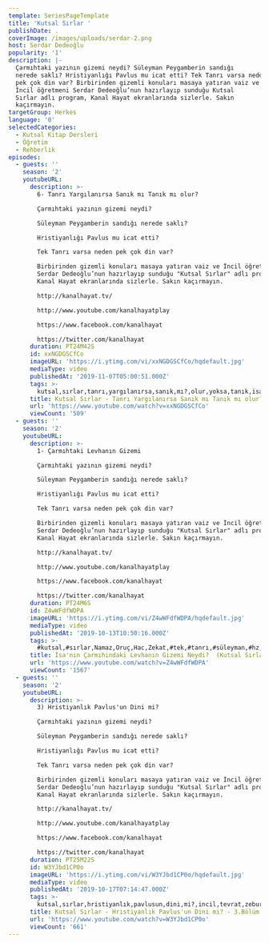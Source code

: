 ```yaml
---
template: SeriesPageTemplate
title: 'Kutsal Sırlar '
publishDate: .
coverImage: /images/uploads/serdar-2.png
host: Serdar Dedeoğlu
popularity: '1'
description: |-
  Çarmıhtaki yazının gizemi neydi? Süleyman Peygamberin sandığı
  nerede saklı? Hristiyanlığı Pavlus mu icat etti? Tek Tanrı varsa neden
  pek çok din var? Birbirinden gizemli konuları masaya yatıran vaiz ve
  İncil öğretmeni Serdar Dedeoğlu’nun hazırlayıp sunduğu Kutsal
  Sırlar adlı program, Kanal Hayat ekranlarında sizlerle. Sakın
  kaçırmayın.
targetGroup: Herkes
language: '0'
selectedCategories:
  - Kutsal Kitap Dersleri
  - Öğretim
  - Rehberlik
episodes:
  - guests: ''
    season: '2'
    youtubeURL:
      description: >-
        6- Tanrı Yargılanırsa Sanık mı Tanık mı olur?

        Çarmıhtaki yazının gizemi neydi? 

        Süleyman Peygamberin sandığı nerede saklı? 

        Hristiyanlığı Pavlus mu icat etti? 

        Tek Tanrı varsa neden pek çok din var? 

        Birbirinden gizemli konuları masaya yatıran vaiz ve İncil öğretmeni
        Serdar Dedeoğlu’nun hazırlayıp sunduğu "Kutsal Sırlar" adlı program,
        Kanal Hayat ekranlarında sizlerle. Sakın kaçırmayın.

        http://kanalhayat.tv/

        http://www.youtube.com/kanalhayatplay

        https://www.facebook.com/kanalhayat

        https://twitter.com/kanalhayat
      duration: PT24M42S
      id: xxNGDGSCfCo
      imageURL: 'https://i.ytimg.com/vi/xxNGDGSCfCo/hqdefault.jpg'
      mediaType: video
      publishedAt: '2019-11-07T05:00:51.000Z'
      tags: >-
        kutsal,sırlar,tanrı,yargılanırsa,sanık,mı?,olur,yoksa,tanık,isa,mesih,hakikat,kanal,hayat,tv,istanbul,incil
      title: Kutsal Sırlar - Tanrı Yargılanırsa Sanık mı Tanık mı olur? - 6.Bölüm
      url: 'https://www.youtube.com/watch?v=xxNGDGSCfCo'
      viewCount: '509'
  - guests: ''
    season: '2'
    youtubeURL:
      description: >-
        1- Çarmıhtaki Levhanın Gizemi

        Çarmıhtaki yazının gizemi neydi? 

        Süleyman Peygamberin sandığı nerede saklı? 

        Hristiyanlığı Pavlus mu icat etti? 

        Tek Tanrı varsa neden pek çok din var? 

        Birbirinden gizemli konuları masaya yatıran vaiz ve İncil öğretmeni
        Serdar Dedeoğlu’nun hazırlayıp sunduğu "Kutsal Sırlar" adlı program,
        Kanal Hayat ekranlarında sizlerle. Sakın kaçırmayın.

        http://kanalhayat.tv/

        http://www.youtube.com/kanalhayatplay

        https://www.facebook.com/kanalhayat

        https://twitter.com/kanalhayat
      duration: PT24M6S
      id: Z4wWFdfWDPA
      imageURL: 'https://i.ytimg.com/vi/Z4wWFdfWDPA/hqdefault.jpg'
      mediaType: video
      publishedAt: '2019-10-13T10:50:16.000Z'
      tags: >-
        #kutsal,#sırlar,Namaz,Oruç,Hac,Zekat,#tek,#tanrı,#süleyman,#hz,#pavlus,#hristiyanlık,#çarmıh,#levha
      title: İsa'nın Çarmıhındaki Levhanın Gizemi Neydi?  (Kutsal Sırlar - 1.Bölüm)
      url: 'https://www.youtube.com/watch?v=Z4wWFdfWDPA'
      viewCount: '1567'
  - guests: ''
    season: '2'
    youtubeURL:
      description: >-
        3) Hristiyanlık Pavlus'un Dini mi?

        Çarmıhtaki yazının gizemi neydi? 

        Süleyman Peygamberin sandığı nerede saklı? 

        Hristiyanlığı Pavlus mu icat etti? 

        Tek Tanrı varsa neden pek çok din var? 

        Birbirinden gizemli konuları masaya yatıran vaiz ve İncil öğretmeni
        Serdar Dedeoğlu’nun hazırlayıp sunduğu "Kutsal Sırlar" adlı program,
        Kanal Hayat ekranlarında sizlerle. Sakın kaçırmayın.

        http://kanalhayat.tv/

        http://www.youtube.com/kanalhayatplay

        https://www.facebook.com/kanalhayat

        https://twitter.com/kanalhayat
      duration: PT25M22S
      id: W3YJbd1CP0o
      imageURL: 'https://i.ytimg.com/vi/W3YJbd1CP0o/hqdefault.jpg'
      mediaType: video
      publishedAt: '2019-10-17T07:14:47.000Z'
      tags: >-
        kutsal,sırlar,hristiyanlık,pavlusun,dini,mi?,incil,tevrat,zebur,kanal,hayat,serdar,dedeoğlu,mesihin,kulu
      title: Kutsal Sırlar - Hristiyanlık Pavlus'un Dini mi? - 3.Bölüm
      url: 'https://www.youtube.com/watch?v=W3YJbd1CP0o'
      viewCount: '661'
---
```


